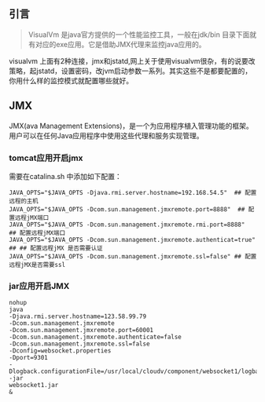 ## 引言

> VisualVm 是java官方提供的一个性能监控工具，一般在jdk/bin 目录下面就有对应的exe应用。它是借助JMX代理来监控java应用的。

visualvm 上面有2种连接，jmx和jstatd,网上关于使用visualvm很杂，有的说要改策略，起jstatd，设置密码，改jvm启动参数一系列。其实这些不是都要配置的，你用什么样的监控模式就配置哪些就好。

## JMX

JMX\(ava Management Extensions\)，是一个为应用程序植入管理功能的框架。用户可以在任何Java应用程序中使用这些代理和服务实现管理。

### tomcat应用开启jmx

需要在catalina.sh 中添加如下配置：

```
JAVA_OPTS="$JAVA_OPTS -Djava.rmi.server.hostname=192.168.54.5"  ## 配置远程的主机
JAVA_OPTS="$JAVA_OPTS -Dcom.sun.management.jmxremote.port=8888"  ## 配置远程jMX端口
JAVA_OPTS="$JAVA_OPTS -Dcom.sun.management.jmxremote.rmi.port=8888"  ## 配置远程jMX端口
JAVA_OPTS="$JAVA_OPTS -Dcom.sun.management.jmxremote.authenticat=true"  ## ## 配置远程jMX 是否需要认证
JAVA_OPTS="$JAVA_OPTS -Dcom.sun.management.jmxremote.ssl=false" ## 配置远程jMX是否需要ssl
```

### jar应用开启JMX

```
nohup
java
-Djava.rmi.server.hostname=123.58.99.79
-Dcom.sun.management.jmxremote
-Dcom.sun.management.jmxremote.port=60001
-Dcom.sun.management.jmxremote.authenticate=false
-Dcom.sun.management.jmxremote.ssl=false
-Dconfig=websocket.properties
-Dport=9301
-Dlogback.configurationFile=/usr/local/cloudv/component/websocket1/logback.xml
-jar
websocket1.jar
&
```



